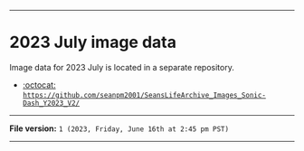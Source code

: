 
***

# 2023 July image data

Image data for 2023 July is located in a separate repository.

- [:octocat: `https://github.com/seanpm2001/SeansLifeArchive_Images_Sonic-Dash_Y2023_V2/`](https://github.com/seanpm2001/SeansLifeArchive_Images_Sonic-Dash_Y2023_V2/)

***

**File version:** `1 (2023, Friday, June 16th at 2:45 pm PST)`

***
